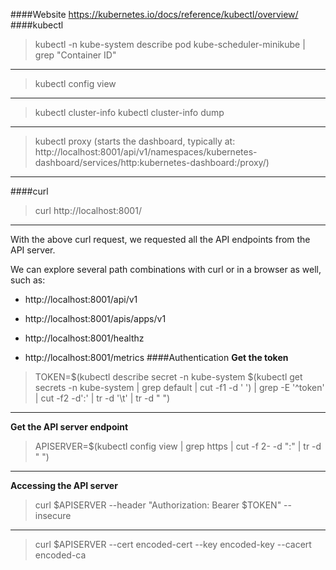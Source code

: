 ####Website
https://kubernetes.io/docs/reference/kubectl/overview/
####kubectl
>kubectl -n kube-system describe pod kube-scheduler-minikube | grep "Container ID"
---
> kubectl config view
---
> kubectl cluster-info
> kubectl cluster-info dump
---
> kubectl proxy (starts the dashboard, typically at: http://localhost:8001/api/v1/namespaces/kubernetes-dashboard/services/http:kubernetes-dashboard:/proxy/)
---
####curl
> curl http://localhost:8001/
---
With the above curl request, we requested all the API endpoints from the API server.

We can explore several path combinations with curl or in a browser as well, such as:

- http://localhost:8001/api/v1

- http://localhost:8001/apis/apps/v1

- http://localhost:8001/healthz

- http://localhost:8001/metrics
####Authentication
**Get the token**
> TOKEN=$(kubectl describe secret -n kube-system $(kubectl get secrets -n kube-system | grep default | cut -f1 -d ' ') | grep -E '^token' | cut -f2 -d':' | tr -d '\t' | tr -d " ")
---
**Get the API server endpoint**
> APISERVER=$(kubectl config view | grep https | cut -f 2- -d ":" | tr -d " ")
---
**Accessing the API server**
>curl $APISERVER --header "Authorization: Bearer $TOKEN" --insecure
---
> curl $APISERVER --cert encoded-cert --key encoded-key --cacert encoded-ca
